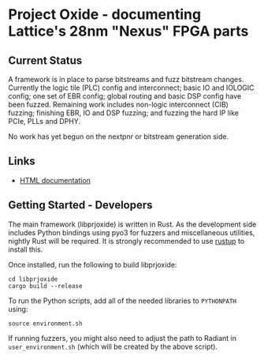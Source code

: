 # Project Oxide - documenting Lattice's 28nm "Nexus" FPGA parts

## Current Status

A framework is in place to parse bitstreams and fuzz bitstream changes. Currently the logic tile (PLC) config and interconnect; basic IO and IOLOGIC config; one set of EBR config; global routing and basic DSP config have been fuzzed. Remaining work includes non-logic interconnect (CIB) fuzzing; finishing EBR, IO and DSP fuzzing; and fuzzing the hard IP like PCIe, PLLs and DPHY.

No work has yet begun on the nextpnr or bitstream generation side.

## Links

- [HTML documentation](https://daveshah1.github.io/prjoxide-html/)

## Getting Started - Developers

The main framework (libprjoxide) is written in Rust. As the development side includes Python bindings using pyo3 for fuzzers and miscellaneous utilities, nightly Rust will be required. It is strongly recommended to use [rustup](https://rustup.rs/) to install this.

Once installed, run the following to build libprjoxide:

    cd libprjoxide
    cargo build --release

To run the Python scripts, add all of the needed libraries to `PYTHONPATH` using:

    source environment.sh

If running fuzzers, you might also need to adjust the path to Radiant in `user_environment.sh` (which will be created by the above script).

